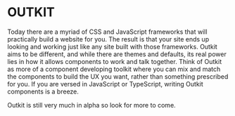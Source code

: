 # OUTKIT

Today there are a myriad of CSS and JavaScript frameworks that will practically build a website for you.  The result is that your site ends up looking and working just like any site built with those frameworks.  Outkit aims to be different, and while there are themes and defaults, its real power lies in how it allows components to work and talk together.  Think of Outkit as more of a component developing toolkit where you can mix and match the components to build the UX you want, rather than something prescribed for you.  If you are versed in JavaScript or TypeScript, writing Outkit components is a breeze.

Outkit is still very much in alpha so look for more to come.